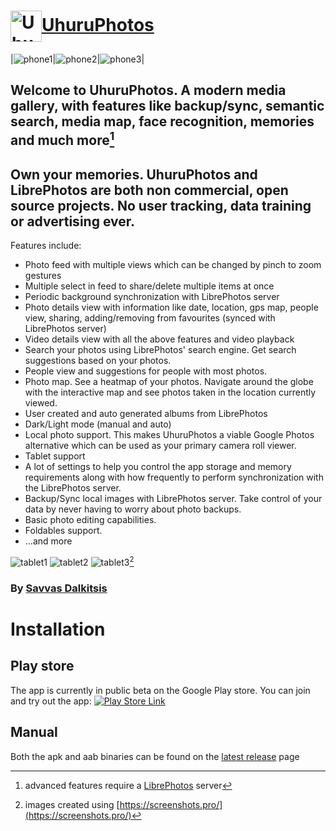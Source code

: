 # <a href="https://uhuru.photos"><img style="vertical-align:middle" src="assets/logo.png" width="50px" alt="UhuruPhotos logo"><span style="">UhuruPhotos</span></a>

|![phone1](assets/phone-1.png)|![phone2](assets/phone-2.png)|![phone3](assets/phone-3.png)|

## Welcome to UhuruPhotos. A modern media gallery, with features like backup/sync, semantic search, media map, face recognition, memories and much more[^1]
## Own your memories. UhuruPhotos and LibrePhotos are both non commercial, open source projects. No user tracking, data training or advertising ever.

Features include:

* Photo feed with multiple views which can be changed by pinch to zoom gestures
* Multiple select in feed to share/delete multiple items at once
* Periodic background synchronization with LibrePhotos server
* Photo details view with information like date, location, gps map, people view, sharing,
  adding/removing from favourites (synced with LibrePhotos server)
* Video details view with all the above features and video playback
* Search your photos using LibrePhotos' search engine. Get search suggestions based on your photos.
* People view and suggestions for people with most photos.
* Photo map. See a heatmap of your photos. Navigate around the globe with the interactive map and
  see photos taken in the location currently viewed.
* User created and auto generated albums from LibrePhotos
* Dark/Light mode (manual and auto)
* Local photo support. This makes UhuruPhotos a viable Google Photos alternative which can be
  used as your primary camera roll viewer.
* Tablet support
* A lot of settings to help you control the app storage and memory requirements along with how
  frequently to perform synchronization with the LibrePhotos server.
* Backup/Sync local images with LibrePhotos server. Take control of your data by never having to
  worry about photo backups.
* Basic photo editing capabilities.
* Foldables support.
* ...and more

![tablet1](assets/tablet-1.png)
![tablet2](assets/tablet-2.png)
![tablet3](assets/tablet-3.png)[^2]

### By <a rel="me" href="https://androiddev.social/@geeky_android">Savvas Dalkitsis</a>

# Installation

## Play store

The app is currently in public beta on the Google Play store. You can join and try out the app: 
[![Play Store Link](https://play.google.com/intl/en_us/badges/static/images/badges/en_badge_web_generic.png)](https://play.google.com/apps/testing/com.savvasdalkitsis.uhuruphotos)

## Manual

Both the apk and aab binaries can be found on the [latest release](https://github.com/savvasdalkitsis/uhuruphotos-android/releases/latest) page

[^1]: advanced features require a [LibrePhotos](https://docs.librephotos.com/) server
[^2]: images created using [https://screenshots.pro/](https://screenshots.pro/)
[^3]: Person icons created by [Freepik - Flaticon](https://www.flaticon.com/free-icons/person). Album icons created by [Smashicons - Flaticon](https://www.flaticon.com/free-icons/album). Photograph icons created by [Good Ware - Flaticon](https://www.flaticon.com/free-icons/photograph)